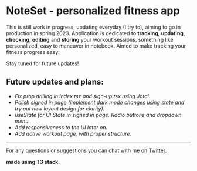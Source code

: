 # NoteSet - personalized fitness app

This is still work in progress, updating everyday (I try to), aiming to go in production in spring 2023. Application is dedicated to **tracking**, **updating**, **checking**, **editing** and **storing** your workout sessions, something like personalized, easy to maneuver in notebook.
Aimed to make tracking your fitness progress easy.

Stay tuned for future updates!

## Future updates and plans:

- _Fix prop drilling in index.tsx and sign-up.tsx using Jotai._
- _Polish signed in page (implement dark mode changes using state and try out new layout design for clarity)._
- _useState for UI State in signed in page. Radio buttons and dropdown menu._
- _Add responsiveness to the UI later on._
- _Add active workout page, with proper structure._

---

For any questions or suggestions you can chat with me on [Twitter](https://twitter.com/Srkuleo). 

**made using T3 stack.**
